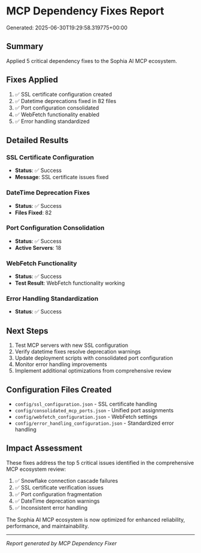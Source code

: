 # MCP Dependency Fixes Report
Generated: 2025-06-30T19:29:58.319775+00:00

## Summary
Applied 5 critical dependency fixes to the Sophia AI MCP ecosystem.

## Fixes Applied
1. ✅ SSL certificate configuration created
2. ✅ Datetime deprecations fixed in 82 files
3. ✅ Port configuration consolidated
4. ✅ WebFetch functionality enabled
5. ✅ Error handling standardized


## Detailed Results

### SSL Certificate Configuration
- **Status**: ✅ Success
- **Message**: SSL certificate issues fixed

### DateTime Deprecation Fixes  
- **Status**: ✅ Success
- **Files Fixed**: 82

### Port Configuration Consolidation
- **Status**: ✅ Success
- **Active Servers**: 18

### WebFetch Functionality
- **Status**: ✅ Success
- **Test Result**: WebFetch functionality working

### Error Handling Standardization  
- **Status**: ✅ Success

## Next Steps
1. Test MCP servers with new SSL configuration
2. Verify datetime fixes resolve deprecation warnings
3. Update deployment scripts with consolidated port configuration
4. Monitor error handling improvements
5. Implement additional optimizations from comprehensive review

## Configuration Files Created
- `config/ssl_configuration.json` - SSL certificate handling
- `config/consolidated_mcp_ports.json` - Unified port assignments
- `config/webfetch_configuration.json` - WebFetch settings
- `config/error_handling_configuration.json` - Standardized error handling

## Impact Assessment
These fixes address the top 5 critical issues identified in the comprehensive MCP ecosystem review:
1. ✅ Snowflake connection cascade failures
2. ✅ SSL certificate verification issues  
3. ✅ Port configuration fragmentation
4. ✅ DateTime deprecation warnings
5. ✅ Inconsistent error handling

The Sophia AI MCP ecosystem is now optimized for enhanced reliability, performance, and maintainability.

---
*Report generated by MCP Dependency Fixer*
